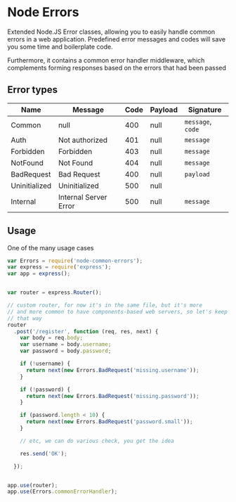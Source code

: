 # Node Errors

Extended Node.JS Error classes, allowing you to easily handle common errors in a
web application. Predefined error messages and codes will save you some time
and boilerplate code.

Furthermore, it contains a common error handler middleware, which complements
forming responses based on the errors that had been passed

## Error types

Name          | Message         | Code          | Payload        | Signature
------------- | -------------   | ------------- | -------------- | ------------
Common        | null            | 400           | null           | `message`, `code`
Auth          | Not authorized  | 401           | null           | `message`
Forbidden     | Forbidden       | 403           | null           | `message`
NotFound      | Not Found       | 404           | null           | `message`
BadRequest    | Bad Request     | 400           | null           | `payload`
Uninitialized | Uninitialized   | 500           | null           |
Internal      | Internal Server Error | 500     | null           | `message`

## Usage

One of the many usage cases

```js
var Errors = require('node-common-errors');
var express = require('express');
var app = express();


var router = express.Router();

// custom router, for now it's in the same file, but it's more
// and more common to have components-based web servers, so let's keep it
// that way
router
  .post('/register', function (req, res, next) {
    var body = req.body;
    var username = body.username;
    var password = body.password;

    if (!username) {
      return next(new Errors.BadRequest('missing.username'));
    }

    if (!password) {
      return next(new Errors.BadRequest('missing.password'));
    }

    if (password.length < 10) {
      return next(new Errors.BadRequest('password.small'));
    }

    // etc, we can do various check, you get the idea

    res.send('OK');

  });


app.use(router);
app.use(Errors.commonErrorHandler);

```

